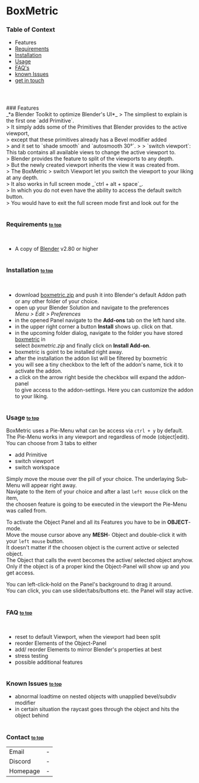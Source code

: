 # BoxMetric
<sub id="top"></sub>

### Table of Context
+ Features
+ <a href="#require">Requirements</a>
+ <a href="#install">Installation</a>
+ <a href="#use">Usage</a>
+ <a href="#faq">FAQ's</a>
+ <a href="#issues">known Issues</a>
+ <a href="#contact">get in touch</a>
#
<br />
### Features
<br />
_*a Blender Toolkit to optimize Blender's UI*_
> The simpliest to explain is the first one `add Primitive`.<br>
> It simply adds some of the Primitives that Blender provides to the active viewport,<br>
> except that these primitives already has a Bevel modifier added<br>
> and it set to `shade smooth` and `autosmooth 30°`.
>
> `switch viewport`: This tab contains all available views to change the active viewport to.<br>
> Blender provides the feature to split of the viewports to any depth.<br>
> But the newly created viewport inherits the view it was created from.<br>
> The BoxMetric > switch Viewport let you switch the viewport to your liking at any depth.<br>
> It also works in full screen mode _`ctrl + alt + space`_.<br>
> In which you do not even have the ability to access the default switch button.<br>
> You would have to exit the full screen mode first and look out for the

#

### Requirements <a href="#top" style="font-size:12px">to top</a>
<sub id="require"></sub>
<br />

+ A copy of [Blender](https://www.blender.org/download/) v2.80 or higher

#

### Installation <a href="#top" style="font-size:12px">to top</a>
<sub id="install"></sub>
<br />

+ download [boxmetric.zip]() and push it into Blender's default Addon path<br>or any other folder of your choice.
+ open up your Blender Solution and navigate to the preferences<br>_Menu > Edit > Preferences_
+ in the opened Panel navigate to the **Add-ons** tab on the left hand site.
+ in the upper right corner a button **Install** shows up. click on that.
+ in the upcoming folder dialog, navigate to the folder you have stored [boxmetric]() in<br> select _boxmetric.zip_ and finally click on **Install Add-on**.
+ boxmetric is goint to be installed right away.
+ after the installation the addon list will be filtered by boxmetric
+ you will see a tiny checkbox to the left of the addon's name, tick it to activate the addon.
+ a click on the arrow right beside the checkbox will expand the addon-panel<br> to give access to the addon-settings. Here you can customize the addon to your liking.

#

### Usage <a href="#top" style="font-size:12px">to top</a>
<sub id="use"></sub>


BoxMetric uses a Pie-Menu what can be access via `ctrl + y` by default.<br>
The Pie-Menu works in any viewport and regardless of mode (object|edit).<br>
You can choose from 3 tabs to either
+ add Primitive
+ switch viewport
+ switch workspace

Simply move the mouse over the pill of your choice. The underlaying Sub-Menu will appear right away.<br>
Navigate to the item of your choice and after a last `left mouse` click on the item,<br>
the choosen feature is going to be executed in the viewport the Pie-Menu was called from.

To activate the Object Panel and all its Features you have to be in **OBJECT**- mode.<br>
Move the mouse cursor above any **MESH**- Object and double-click it with your `left mouse` button.<br>It doesn't matter if the choosen object is the current active or selected object.<br>The Object that calls the event becomes the active/ selected object anyhow.<br>
Only if the object is of a proper kind the Object-Panel will show up and you get access.<br>

You can left-click-hold on the Panel's background to drag it around.<br>
You can click, you can use slider/tabs/buttons etc. the Panel will stay active.<br>

#

### FAQ <a href="#top" style="font-size:12px">to top</a>
<sub id="faq"></sub>
<br />

+ reset to default Viewport, when the viewport had been split 
+ reorder Elements of the Object-Panel
+ add/ reorder Elements to mirror Blender's properties at best
+ stress testing
+ possible additional features

#

### Known Issues <a href="#top" style="font-size:12px">to top</a>
<sub id="issues"></sub>

* abnormal loadtime on nested objects with unapplied bevel/subdiv modifier
* in certain situation the raycast goes through the object and hits the object behind

#

### Contact <a href="#top" style="font-size:12px">to top</a>
<sub id="contact"></sub>

|  |  |
| --- | -------|
| Email | - |
| Discord | - |
| Homepage | - |
